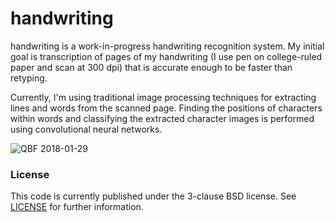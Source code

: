 # handwriting

handwriting is a work-in-progress handwriting recognition system. My initial goal is transcription of pages of my handwriting (I use pen on college-ruled paper and scan at 300 dpi) that is accurate enough to be faster than retyping.

Currently, I'm using traditional image processing techniques for extracting lines and words from the scanned page. Finding the positions of characters within words and classifying the extracted character images is performed using convolutional neural networks.

![QBF 2018-01-29](https://s3.us-east-2.amazonaws.com/bdzimmer-public/photos/qbf_20180129.png)

### License
This code is currently published under the 3-clause BSD license. See [LICENSE](LICENSE) for further information.